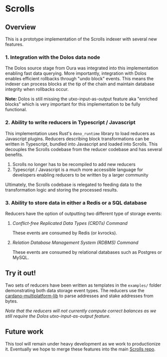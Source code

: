 # Scrolls

## Overview

This is a prototype implementation of the Scrolls indexer with several new features.

### 1. Integration with the Dolos data node

The Dolos source stage from Oura was integrated into this implementation enabling fast data querying. More importantly, integration with Dolos enables efficient rollbacks through "undo block" events. This means the indexer can process blocks at the tip of the chain and maintain database integrity when rollbacks occur.

**Note:** Dolos is still missing the utxo-input-as-output feature aka "enriched blocks" which is very important for this implementation to be fully functional.

### 2. Ability to write reducers in Typescript / Javascript

This implementation uses Rust's `deno_runtime` library to load reducers as Javascript plugins. Reducers describing block transformations can be written in Typescript, bundled into Javascript and loaded into Scrolls. This decouples the Scrolls codebase from the reducer codebase and has several benefits. 

1. Scrolls no longer has to be recompiled to add new reducers
2. Typescript / Javascript is a much more accessible language for developers enabling reducers to be written by a larger community

Ultimately, the Scrolls codebase is relegated to feeding data to the transformation logic and storing the processed results.

### 3. Ability to store data in either a Redis or a SQL database

Reducers have the option of outputting two different type of storage events:

1. *Conflict-free Replicated Data Types (CRDTs) Command* 

    These events are consumed by Redis (or kvrocks).

2. *Relation Database Management System (RDBMS) Command*

    These events are consumed by relational databases such as Postgres or MySQL.

## Try it out!

Two sets of reducers have been written as templates in the `examples/` folder demonstrating both data storage event types. The reducers use the [cardano-multiplatform-lib](https://github.com/dcSpark/cardano-multiplatform-lib/tree/develop) to parse addresses and stake addresses from bytes. 

*Note that the reducers will not currently compute correct balances as we still require the Dolos utxo-input-as-output feature.*

## Future work

This tool will remain under heavy development as we work to productionize it. Eventually we hope to merge these features into the main [Scrolls repo](https://github.com/txpipe/scrolls).
